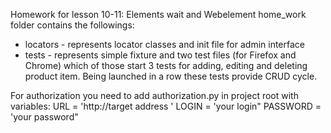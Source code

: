 Homework for lesson 10-11: Elements wait and Webelement
home_work folder contains the followings:
- locators - represents locator classes and init file for admin interface
- tests - represents simple fixture and two test files (for Firefox and Chrome) which of those start 3 tests for adding, 
editing and deleting product item. Being launched in a row these tests provide CRUD cycle.

For authorization you need to add authorization.py in project root with variables:
URL = 'http://target address '
LOGIN = 'your login"
PASSWORD = 'your password"